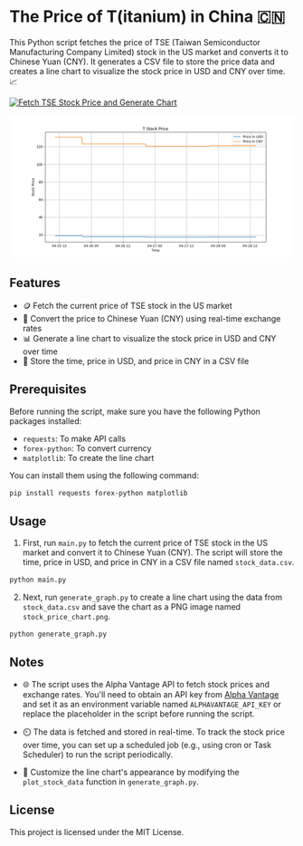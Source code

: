 # The Price of T(itanium) in China 🇨🇳

This Python script fetches the price of TSE (Taiwan Semiconductor Manufacturing Company Limited) stock in the US market and converts it to Chinese Yuan (CNY). It generates a CSV file to store the price data and creates a line chart to visualize the stock price in USD and CNY over time. 📈

[![Fetch TSE Stock Price and Generate Chart](https://github.com/jacobyoby/priceoftea/actions/workflows/main.yml/badge.svg?branch=master)](https://github.com/jacobyoby/priceoftea/actions/workflows/main.yml)

![TSE Stock Price Chart](https://github.com/jacobyoby/priceoftea/blob/master/stock_price_chart.png?raw=true)

## Features

- 🪙 Fetch the current price of TSE stock in the US market
- 💱 Convert the price to Chinese Yuan (CNY) using real-time exchange rates
- 📊 Generate a line chart to visualize the stock price in USD and CNY over time
- 📝 Store the time, price in USD, and price in CNY in a CSV file

## Prerequisites

Before running the script, make sure you have the following Python packages installed:

- `requests`: To make API calls
- `forex-python`: To convert currency
- `matplotlib`: To create the line chart

You can install them using the following command:

```bash
pip install requests forex-python matplotlib
```

## Usage

1. First, run `main.py` to fetch the current price of TSE stock in the US market and convert it to Chinese Yuan (CNY). The script will store the time, price in USD, and price in CNY in a CSV file named `stock_data.csv`.

```bash
python main.py
```

2. Next, run `generate_graph.py` to create a line chart using the data from `stock_data.csv` and save the chart as a PNG image named `stock_price_chart.png`.

```bash
python generate_graph.py
```

## Notes

- 🌐 The script uses the Alpha Vantage API to fetch stock prices and exchange rates. You'll need to obtain an API key from [Alpha Vantage](https://www.alphavantage.co/support/#api-key) and set it as an environment variable named `ALPHAVANTAGE_API_KEY` or replace the placeholder in the script before running the script.

- ⏲️ The data is fetched and stored in real-time. To track the stock price over time, you can set up a scheduled job (e.g., using cron or Task Scheduler) to run the script periodically.

- 🎨 Customize the line chart's appearance by modifying the `plot_stock_data` function in `generate_graph.py`.

## License

This project is licensed under the MIT License.
